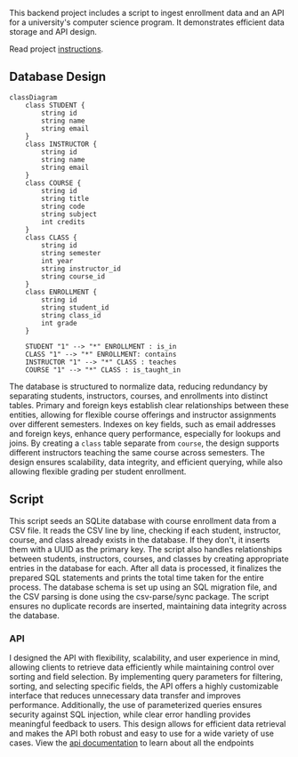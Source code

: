 This backend project includes a script to ingest enrollment data and an API for a university's computer science program. It demonstrates efficient data storage and API design.

Read project [instructions](instructions.md).

## Database Design

```mermaid
classDiagram
    class STUDENT {
        string id
        string name
        string email
    }
    class INSTRUCTOR {
        string id
        string name
        string email
    }
    class COURSE {
        string id
        string title
        string code
        string subject
        int credits
    }
    class CLASS {
        string id
        string semester
        int year
        string instructor_id
        string course_id
    }
    class ENROLLMENT {
        string id
        string student_id
        string class_id
        int grade
    }

    STUDENT "1" --> "*" ENROLLMENT : is_in
    CLASS "1" --> "*" ENROLLMENT: contains
    INSTRUCTOR "1" --> "*" CLASS : teaches
    COURSE "1" --> "*" CLASS : is_taught_in
```

The database is structured to normalize data, reducing redundancy by separating students, instructors, courses, and enrollments into distinct tables. Primary and foreign keys establish clear relationships between these entities, allowing for flexible course offerings and instructor assignments over different semesters. Indexes on key fields, such as email addresses and foreign keys, enhance query performance, especially for lookups and joins. By creating a `class` table separate from `course`, the design supports different instructors teaching the same course across semesters. The design ensures scalability, data integrity, and efficient querying, while also allowing flexible grading per student enrollment.

## Script

This script seeds an SQLite database with course enrollment data from a CSV file. It reads the CSV line by line, checking if each student, instructor, course, and class already exists in the database. If they don't, it inserts them with a UUID as the primary key. The script also handles relationships between students, instructors, courses, and classes by creating appropriate entries in the database for each. After all data is processed, it finalizes the prepared SQL statements and prints the total time taken for the entire process. The database schema is set up using an SQL migration file, and the CSV parsing is done using the csv-parse/sync package. The script ensures no duplicate records are inserted, maintaining data integrity across the database.

### API

I designed the API with flexibility, scalability, and user experience in mind, allowing clients to retrieve data efficiently while maintaining control over sorting and field selection. By implementing query parameters for filtering, sorting, and selecting specific fields, the API offers a highly customizable interface that reduces unnecessary data transfer and improves performance. Additionally, the use of parameterized queries ensures security against SQL injection, while clear error handling provides meaningful feedback to users. This design allows for efficient data retrieval and makes the API both robust and easy to use for a wide variety of use cases.
View the [api documentation](api-documentation.md) to learn about all the endpoints
